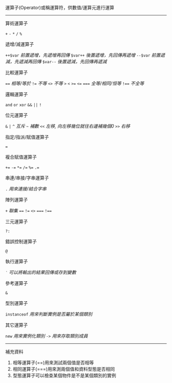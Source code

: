 運算子(Operator)或稱運算符，供數值/運算元進行運算

***

算術運算子

`+`
`-`
`*`
`/`
`%`

遞增/減運算子

`++$var`	*前置遞增，先遞增再回傳*
`$var++`	*後置遞增，先回傳再遞增*
`--$var`	*前置遞減，先遞減再回傳*
`$var--`	*後置遞減，先回傳再遞減*

比較運算子

`==`	*相等/等於*
`!=`	*不等*
`<>`	*不等*
`>`
`<`
`>=`
`<=`
`===`	*全等/相同/恒等*
`!==`	*不全等*

邏輯運算子

`and`
`or`
`xor`
`&&`
`||`
`!`

位元運算子

`&`
`|`
`^`		*互斥*
`~`		*補數*
`<<`	*左移, 向左移幾位就往右邊補幾個0*
`>>`	*右移*

指定/指派/賦值運算子

`=`

複合賦值運算子

`+=`
`-=`
`*=`
`/=`
`%=`
`.=`

串連/串接/字串運算子

`.`		*用來連接/結合字串*

陣列運算子

`+`		*聯集*
`==`
`!=`
`<>`
`===`
`!==`

三元運算子

`?:`

錯誤控制運算子

`@`

執行運算子

`‵`		*可以將輸出的結果回傳或存到變數*

參考運算子

`&`

型別運算子

`instanceof`	*用來判斷實例是否屬於某個類別*

其它運算子

`new`	*用來實例化類別*
`->`	*用來存取類別成員*

***

補充資料
1. 相等運算子(==)用來測試兩個值是否相等
2. 相同運算子(===)用來測兩個值和資料型態是否相同
3. 型態運算子可以檢查某個物件是不是某個類別的實例